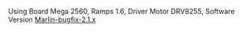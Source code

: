 Using Board Mega 2560, Ramps 1.6, Driver Motor DRV8255, Software Version [Marlin-bugfix-2.1.x](https://github.com/MarlinFirmware/Marlin/tree/bugfix-2.1.x)

